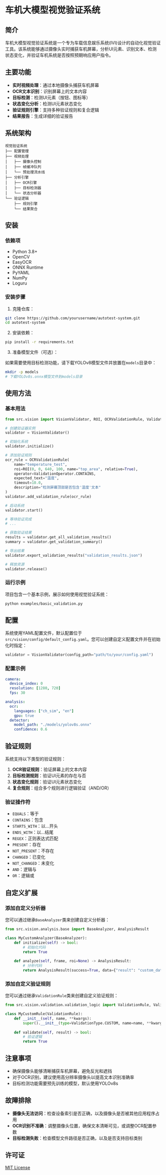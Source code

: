 # 车机大模型视觉验证系统

## 简介

车机大模型视觉验证系统是一个专为车载信息娱乐系统(IVI)设计的自动化视觉验证工具。该系统能够通过摄像头实时捕获车机屏幕，分析UI元素、识别文本、检测状态变化，并验证车机系统是否按照预期响应用户指令。

## 主要功能

- **实时视频处理**：通过本地摄像头捕获车机屏幕
- **OCR文本识别**：识别屏幕上的文本内容
- **目标检测**：检测UI元素（按钮、图标等）
- **状态变化分析**：检测UI元素状态变化
- **验证规则引擎**：支持多种验证规则和复合逻辑
- **结果报告**：生成详细的验证报告

## 系统架构

```
视觉验证系统
├── 配置管理
├── 视频处理
│   ├── 摄像头控制
│   ├── 帧缓冲队列
│   └── 预处理流水线
├── 分析引擎
│   ├── OCR引擎
│   ├── 目标检测器
│   └── 状态分析器
└── 验证逻辑
    ├── 规则引擎
    └── 结果聚合
```

## 安装

### 依赖项

- Python 3.8+
- OpenCV
- EasyOCR
- ONNX Runtime
- PyYAML
- NumPy
- Loguru

### 安装步骤

1. 克隆仓库：

```bash
git clone https://github.com/yourusername/autotest-system.git
cd autotest-system
```

2. 安装依赖：

```bash
pip install -r requirements.txt
```

3. 准备模型文件（可选）：

如果需要使用目标检测功能，请下载YOLOv8模型文件并放置在`models`目录中：

```bash
mkdir -p models
# 下载YOLOv8s.onnx模型文件到models目录
```

## 使用方法

### 基本用法

```python
from src.vision import VisionValidator, ROI, OCRValidationRule, ValidationOperator

# 创建验证器实例
validator = VisionValidator()

# 初始化系统
validator.initialize()

# 添加验证规则
ocr_rule = OCRValidationRule(
    name="temperature_test",
    roi=ROI(0, 0, 640, 100, name="top_area", relative=True),
    operator=ValidationOperator.CONTAINS,
    expected_text="温度",
    timeout=10.0,
    description="检测屏幕顶部是否包含'温度'文本"
)
validator.add_validation_rule(ocr_rule)

# 启动系统
validator.start()

# 等待验证完成
# ...

# 获取验证结果
results = validator.get_all_validation_results()
summary = validator.get_validation_summary()

# 导出结果
validator.export_validation_results("validation_results.json")

# 释放资源
validator.release()
```

### 运行示例

项目包含一个基本示例，展示如何使用视觉验证系统：

```bash
python examples/basic_validation.py
```

## 配置

系统使用YAML配置文件，默认配置位于`src/vision/config/default_config.yaml`。您可以创建自定义配置文件并在初始化时指定：

```python
validator = VisionValidator(config_path="path/to/your/config.yaml")
```

### 配置示例

```yaml
camera:
  device_index: 0
  resolution: [1280, 720]
  fps: 30

analysis:
  ocr:
    languages: ["ch_sim", "en"]
    gpu: true
  detector:
    model_path: "./models/yolov8s.onnx"
    confidence: 0.6
```

## 验证规则

系统支持以下类型的验证规则：

1. **OCR验证规则**：验证屏幕上的文本内容
2. **目标检测规则**：验证UI元素的存在与否
3. **状态变化规则**：验证UI元素状态变化
4. **复合规则**：组合多个规则进行逻辑验证（AND/OR）

### 验证操作符

- `EQUALS`：等于
- `CONTAINS`：包含
- `STARTS_WITH`：以...开头
- `ENDS_WITH`：以...结尾
- `REGEX`：正则表达式匹配
- `PRESENT`：存在
- `NOT_PRESENT`：不存在
- `CHANGED`：已变化
- `NOT_CHANGED`：未变化
- `AND`：逻辑与
- `OR`：逻辑或

## 自定义扩展

### 添加自定义分析器

您可以通过继承`BaseAnalyzer`类来创建自定义分析器：

```python
from src.vision.analysis.base import BaseAnalyzer, AnalysisResult

class MyCustomAnalyzer(BaseAnalyzer):
    def initialize(self) -> bool:
        # 初始化代码
        return True
        
    def analyze(self, frame, roi=None) -> AnalysisResult:
        # 分析代码
        return AnalysisResult(success=True, data={"result": "custom_data"})
```

### 添加自定义验证规则

您可以通过继承`ValidationRule`类来创建自定义验证规则：

```python
from src.vision.validation.validation_logic import ValidationRule, ValidationType

class MyCustomRule(ValidationRule):
    def __init__(self, name, **kwargs):
        super().__init__(type=ValidationType.CUSTOM, name=name, **kwargs)
        
    def validate(self, result) -> bool:
        # 验证逻辑
        return True
```

## 注意事项

- 确保摄像头能够清晰捕获车机屏幕，避免反光和遮挡
- 对于OCR识别，建议使用高分辨率摄像头以提高文本识别准确率
- 目标检测功能需要预先训练的模型，默认使用YOLOv8s

## 故障排除

- **摄像头无法访问**：检查设备索引是否正确，以及摄像头是否被其他应用程序占用
- **OCR识别不准确**：调整摄像头位置，确保文本清晰可见，或调整OCR配置参数
- **目标检测失败**：检查模型文件路径是否正确，以及是否支持目标类别

## 许可证

[MIT License](LICENSE)